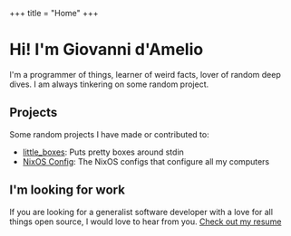 +++
title = "Home"
+++

# Hi! I'm Giovanni d'Amelio

I'm a programmer of things, learner of weird facts, lover of random deep dives. I am always tinkering on some random project.

## Projects

Some random projects I have made or contributed to:

 - [little_boxes](https://github.com/giodamelio/little_boxes): Puts pretty boxes around stdin
 - [NixOS Config](https://github.com/giodamelio/nixos-configs): The NixOS configs that configure all my computers

## I'm looking for work

If you are looking for a generalist software developer with a love for all things open source, I would love to hear from you. [Check out my resume](@/resume.md)

